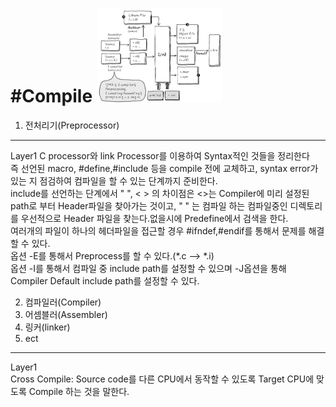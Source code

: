 #Compile
<img src="./flow.jpg" width="200px" height="150px">
========
1. 전처리기(Preprocessor)
- - -
   Layer1
   C processor와 link Processor를 이용하여 Syntax적인 것들을 정리한다   
   즉 선언된 macro, #define,#include 등을 compile 전에 교체하고, syntax error가 있는 지 점검하여 컴파일을 할 수 있는 단계까지 준비한다.   
   include를 선언하는 단계에서 " ", < > 의 차이점은 <>는 Compiler에 미리 설정된 path로 부터 Header파일을 찾아가는 것이고, " " 는 컴파일 하는 컴파일중인 디렉토리를 우선적으로 Header 파일을 찾는다.없을시에 Predefine에서 검색을 한다.   
   여러개의 파일이 하나의 헤더파일을 접근할 경우 #ifndef,#endif를 통해서 문제를 해결 할 수 있다.   
   옵션 -E를 통해서 Preprocess를 할 수 있다.(*.c --> *.i)   
   옵션 -I를 통해서 컴파일 중 include path를 설정할 수 있으며 -J옵션을 통해 Compiler Default include path를 설정할 수 있다.     
    
 2. 컴파일러(Compiler)
 3. 어셈블러(Assembler)
 4. 링커(linker)
 5. ect
 - - -
   Layer1   
   Cross Compile: Source code를 다른 CPU에서 동작할 수 있도록 Target CPU에 맞도록 Compile 하는 것을 말한다.   